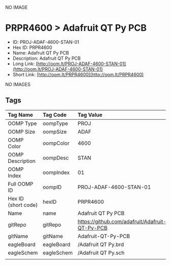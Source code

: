 


  
NO IMAGE  
# PRPR4600 > Adafruit QT Py PCB

- ID: PROJ-ADAF-4600-STAN-01
- Hex ID: PRPR4600
- Name: Adafruit QT Py PCB
- Description: Adafruit QT Py PCB
- Long Link: [http://oom.lt/PROJ-ADAF-4600-STAN-01](http://oom.lt/PROJ-ADAF-4600-STAN-01)
- Short Link: [http://oom.lt/PRPR4600](http://oom.lt/PRPR4600)
  
NO IMAGES  
## Tags
  

|Tag Name|Tag Code|Tag Value|
| :--- | :--- | :--- |
|OOMP Type|oompType|PROJ|
|OOMP Size|oompSize|ADAF|
|OOMP Color|oompColor|4600|
|OOMP Description|oompDesc|STAN|
|OOMP Index|oompIndex|01|
|Full OOMP ID|oompID|PROJ-ADAF-4600-STAN-01|
|Hex ID (short code)|hexID|PRPR4600|
|Name|name|Adafruit QT Py PCB|
|gitRepo|gitRepo|https://github.com/adafruit/Adafruit-QT-Py-PCB|
|gitName|gitName|Adafruit-QT-Py-PCB|
|eagleBoard|eagleBoard|/Adafruit QT Py.brd|
|eagleSchem|eagleSchem|/Adafruit QT Py.sch|
||||
